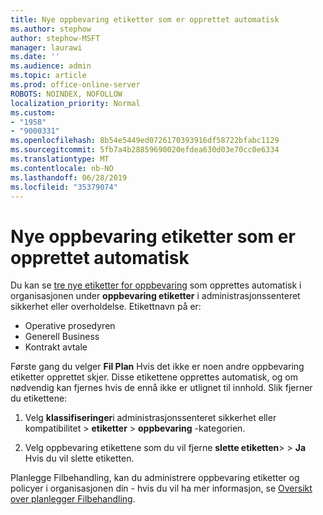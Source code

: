 ```yaml
---
title: Nye oppbevaring etiketter som er opprettet automatisk
ms.author: stephow
author: stephow-MSFT
manager: laurawi
ms.date: ''
ms.audience: admin
ms.topic: article
ms.prod: office-online-server
ROBOTS: NOINDEX, NOFOLLOW
localization_priority: Normal
ms.custom:
- "1958"
- "9000331"
ms.openlocfilehash: 8b54e5449ed0726170393916df58722bfabc1129
ms.sourcegitcommit: 5fb7a4b28859690020efdea630d03e70cc0e6334
ms.translationtype: MT
ms.contentlocale: nb-NO
ms.lasthandoff: 06/28/2019
ms.locfileid: "35379074"
---
```

# <a name="new-retention-labels-created-automatically"></a>Nye oppbevaring etiketter som er opprettet automatisk

Du kan se [tre nye etiketter for oppbevaring](https://docs.microsoft.com/office365/securitycompliance/file-plan-manager#default-retention-labels-and-label-policy) som opprettes automatisk i organisasjonen under **oppbevaring etiketter** i administrasjonssenteret sikkerhet eller overholdelse. Etikettnavn på er:

- Operative prosedyren
- Generell Business
- Kontrakt avtale

Første gang du velger **Fil Plan** Hvis det ikke er noen andre oppbevaring etiketter opprettet skjer. Disse etikettene opprettes automatisk, og om nødvendig kan fjernes hvis de ennå ikke er utlignet til innhold. Slik fjerner du etikettene:

1. Velg **klassifiseringer**i administrasjonssenteret sikkerhet eller kompatibilitet > **etiketter** > **oppbevaring** -kategorien.

1. Velg oppbevaring etikettene som du vil fjerne **slette etiketten**> > **Ja** Hvis du vil slette etiketten.

Planlegge Filbehandling, kan du administrere oppbevaring etiketter og policyer i organisasjonen din - hvis du vil ha mer informasjon, se [Oversikt over planlegger Filbehandling](https://docs.microsoft.com/office365/securitycompliance/file-plan-manager).